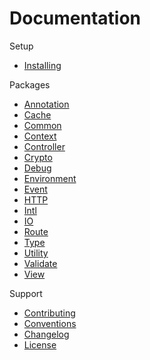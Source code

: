 # Documentation #

Setup
* [Installing](setup/installing.md)

Packages
* [Annotation](packages/annotation/index.md)
* [Cache](packages/cache/index.md)
* [Common](packages/common/index.md)
* [Context](packages/context/index.md)
* [Controller](packages/controller/index.md)
* [Crypto](packages/crypto/index.md)
* [Debug](packages/debug/index.md)
* [Environment](packages/env/index.md)
* [Event](packages/event/index.md)
* [HTTP](packages/http/index.md)
* [Intl](packages/intl/index.md)
* [IO](packages/io/index.md)
* [Route](packages/route/index.md)
* [Type](packages/type/index.md)
* [Utility](packages/utility/index.md)
* [Validate](packages/validate/index.md)
* [View](packages/view/index.md)

Support
* [Contributing](support/contributing.md)
* [Conventions](support/conventions.md)
* [Changelog](support/changelog.md)
* [License](support/license.md)
